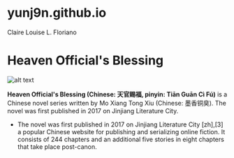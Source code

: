 # yunj9n.github.io
Claire Louise L. Floriano

#  **Heaven Official's Blessing**

![alt text](https://pbs.twimg.com/media/E9uw2ivWEAQABpB.jpg)

**Heaven Official's Blessing (Chinese: 天官赐福, pinyin: Tiān Guān Cì Fú)**
is a Chinese novel series written by Mo Xiang Tong Xiu (Chinese: 墨香铜臭). The novel was first published in 2017 on Jinjiang Literature City.

-  The novel was first published in 2017 on Jinjiang Literature City [zh],[3] a popular Chinese website for publishing and serializing online fiction. It consists of 244 chapters and an additional five stories in eight chapters that take place post-canon.
